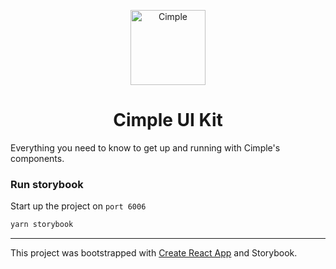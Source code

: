 <p align="center">
  <a href="https://staging.cimple.uk/">
    <img alt="Cimple" src="https://s3-eu-west-1.amazonaws.com/drops.significa.co/logo.png" width="120" />
  </a>
</p>
<h1 align="center">
  Cimple UI Kit
</h1>

Everything you need to know to get up and running with Cimple's components.

### Run storybook

Start up the project on `port 6006`

```sh
yarn storybook
```

---

This project was bootstrapped with [Create React App](https://github.com/facebook/create-react-app) and Storybook.
